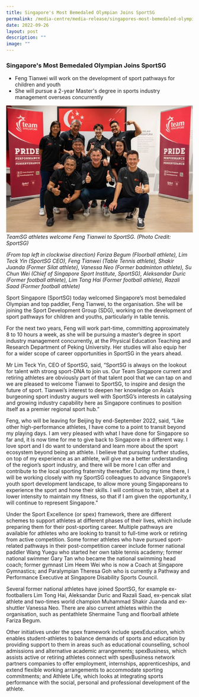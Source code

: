 ```yaml
---
title: Singapore's Most Bemedaled Olympian Joins SportSG
permalink: /media-centre/media-release/singapores-most-bemedaled-olympian-joins-sportsg/
date: 2022-09-26
layout: post
description: ""
image: ""
---
```

### **Singapore's Most Bemedaled Olympian Joins SportSG**

* Feng Tianwei will work on the development of sport pathways for children and youth
* She will pursue a 2-year Master's degree in sports industry management overseas concurrently

![TeamSG athletes welcome Feng Tianwei to SportSG.](/images/Media%20Centre/Media%20Release/2022/Sep/TeamSG%20athletes%20welcome%20Feng%20Tianwei.jpeg)
_TeamSG athletes welcome Feng Tianwei to SportSG. (Photo Credit: SportSG)_
  
_(From top left in clockwise direction) Fariza Begum (Floorball athlete), Lim Teck Yin (SportSG CEO), Feng Tianwei (Table Tennis athlete), Shakir Juanda (Former Silat athlete), Vanessa Neo (Former badminton athlete), Su Chun Wei (Chief of Singapore Sport Institute, SportSG), Aleksandar Duric (Former football athlete), Lim Tong Hai (Former football athlete), Razali Saad (Former football athlete)_

Sport Singapore (SportSG) today welcomed Singapore’s most bemedaled Olympian and top paddler, Feng Tianwei, to the organisation. She will be joining the Sport Development Group (SDG), working on the development of sport pathways for children and youths, particularly in table tennis.

For the next two years, Feng will work part-time, committing approximately 8 to 10 hours a week, as she will be pursuing a master’s degree in sport industry management concurrently, at the Physical Education Teaching and Research Department of Peking University. Her studies will also equip her for a wider scope of career opportunities in SportSG in the years ahead.

Mr Lim Teck Yin, CEO of SportSG, said, “SportSG is always on the lookout for talent with strong sport-DNA to join us. Our Team Singapore current and retiring athletes are obviously part of that talent pool that we can tap on and we are pleased to welcome Tianwei to SportSG, to inspire and design the future of sport. Tianwei’s interest to deepen her knowledge on Asia’s burgeoning sport industry augurs well with SportSG’s interests in catalysing and growing industry capability here as Singapore continues to position itself as a premier regional sport hub.”

Feng, who will be leaving for Beijing by end-September 2022, said, “Like other high-performance athletes, I have come to a point to transit beyond my playing days. I am very pleased with what I have done for Singapore so far and, it is now time for me to give back to Singapore in a different way. I love sport and I do want to understand and learn more about the sport ecosystem beyond being an athlete. I believe that pursuing further studies, on top of my experience as an athlete, will give me a better understanding of the region’s sport industry, and there will be more I can offer and contribute to the local sporting fraternity thereafter. During my time there, I will be working closely with my SportSG colleagues to advance Singapore’s youth sport development landscape, to allow more young Singaporeans to experience the sport and hone their skills. I will continue to train, albeit at a lower intensity to maintain my fitness, so that if I am given the opportunity, I will continue to represent Singapore.”

Under the Sport Excellence (or spex) framework, there are different schemes to support athletes at different phases of their lives, which include preparing them for their post-sporting career. Multiple pathways are available for athletes who are looking to transit to full-time work or retiring from active competition. Some former athletes who have pursued sport-related pathways in their post-competition career include former national paddler Wang Yuegu who started her own table tennis academy; former national swimmer Gary Tan who became the national swimming head coach; former gymnast Lim Heem Wei who is now a Coach at Singapore Gymnastics; and Paralympian Theresa Goh who is currently a Pathway and Performance Executive at Singapore Disability Sports Council.

Several former national athletes have joined SportSG, for example ex-footballers Lim Tong Hai, Aleksandar Duric and Razali Saad, ex-pencak silat athlete and two-times world champion Muhammad Shakir Juanda and ex-shuttler Vanessa Neo. There are also current athletes within the organisation, such as pentathlete Shermaine Tung and floorball athlete Fariza Begum.

Other initiatives under the spex framework include spexEducation, which enables student-athletes to balance demands of sports and education by providing support to them in areas such as educational counselling, school admissions and alternative academic arrangements; spexBusiness, which assists active or retiring athletes connect with spexBusiness network partners companies to offer employment, internships, apprenticeships, and extend flexible working arrangements to accommodate sporting commitments; and Athlete Life, which looks at integrating sports performance with the social, personal and professional development of the athlete.